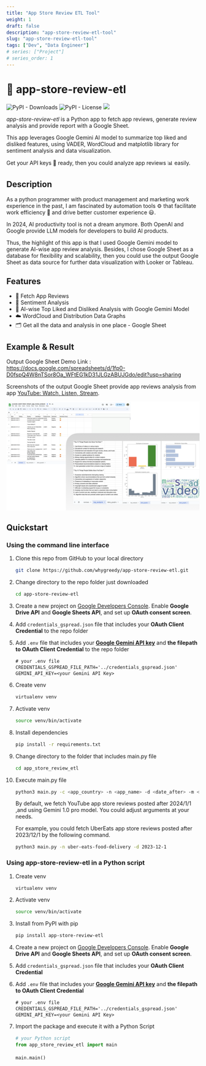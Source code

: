```yaml
---
title: "App Store Review ETL Tool"
weight: 1
draft: false
description: "app-store-review-etl-tool"
slug: "app-store-review-etl-tool"
tags: ["Dev", "Data Engineer"]
# series: ["Project"]
# series_order: 1
---
```


# 📱 app-store-review-etl

![PyPI - Downloads](https://img.shields.io/pypi/dm/app-store-review-etl)
![PyPI - License](https://img.shields.io/pypi/l/app-store-review-etl)
<a href="https://pypi.org/project/app-store-review-etl/"><img src="https://img.shields.io/pypi/v/app-store-review-etl" /></a>

_app-store-review-etl_ is a Python app to fetch app reviews, generate review analysis and provide report with a Google Sheet.

This app leverages Google Gemini AI model to summarize top liked and disliked features, using VADER, WordCloud and matplotlib library for sentiment analysis and data visualization.

Get your API keys 🔑 ready, then you could analyze app reviews 📊 easily.

## Description

As a python programmer with product management and marketing work experience in the past, I am fascinated by automation tools ⚙️ that facilitate work efficiency 🚀 and drive better customer experience 😃.

In 2024, AI productivity tool is not a dream anymore. Both OpenAI and Google provide LLM models for developers to build AI products.

Thus, the highlight of this app is that I used Google Gemini model to generate AI-wise app review analysis.
Besides, I chose Google Sheet as a database for flexibility and scalability, then you could use the output Google Sheet as data source for further data visualization with Looker or Tableau.

## Features

- 💾 Fetch App Reviews
- 💛 Sentiment Analysis
- 🧠 AI-wise Top Liked and Disliked Analysis with Google Gemini Model
- ☁️ WordCloud and Distribution Data Graphs
- 🗂️ Get all the data and analysis in one place - Google Sheet

## Example & Result

Output Google Sheet Demo Link :
https://docs.google.com/spreadsheets/d/1fp0-D0fspQ4W8nTSor8Oa_WFtEG1kD31JLGzABUJGdo/edit?usp=sharing

Screenshots of the output Google Sheet provide app reviews analysis from app [YouTube: Watch, Listen, Stream](https://apps.apple.com/us/app/youtube-watch-listen-stream/id544007664).

![resultImage](https://raw.githubusercontent.com/whygreedy/app-store-review-etl/main/images/demo_output_result.png)

## Quickstart

### Using the command line interface

1. Clone this repo from GitHub to your local directory
   ```bash
   git clone https://github.com/whygreedy/app-store-review-etl.git
   ```
2. Change directory to the repo folder just downloaded
   ```bash
   cd app-store-review-etl
   ```
3. Create a new project on [Google Developers Console](https://console.developers.google.com/).
   Enable **Google Drive API** and **Google Sheets API**, and set up **OAuth consent screen**.

4. Add `credentials_gspread.json` file that includes your **OAuth Client Credential** to the repo folder

5. Add `.env` file that includes your **[Google Gemini API key](https://ai.google.dev/gemini-api)** and **the filepath to OAuth Client Credential** to the repo folder
   ```
   # your .env file
   CREDENTIALS_GSPREAD_FILE_PATH='../credentials_gspread.json'
   GEMINI_API_KEY=<your Gemini API Key>
   ```
6. Create venv
   ```bash
   virtualenv venv
   ```
7. Activate venv
   ```bash
   source venv/bin/activate
   ```
8. Install dependencies
   ```bash
   pip install -r requirements.txt
   ```
9. Change directory to the folder that includes main.py file
   ```bash
   cd app_store_review_etl
   ```
10. Execute main.py file

    ```bash
    python3 main.py -c <app_country> -n <app_name> -d <date_after> -m <ai_model>
    ```

    By default, we fetch YouTube app store reviews posted after 2024/1/1
    ,and using Gemini 1.0 pro model. You could adjust arguments at your needs.

    For example, you could fetch UberEats app store reviews posted after 2023/12/1 by the following command.

    ```bash
    python3 main.py -n uber-eats-food-delivery -d 2023-12-1
    ```

### Using app-store-review-etl in a Python script

1. Create venv
   ```bash
   virtualenv venv
   ```
2. Activate venv
   ```bash
   source venv/bin/activate
   ```
3. Install from PyPI with pip
   ```bash
   pip install app-store-review-etl
   ```
4. Create a new project on [Google Developers Console](https://console.developers.google.com/).
   Enable **Google Drive API** and **Google Sheets API**, and set up **OAuth consent screen**.

5. Add `credentials_gspread.json` file that includes your **OAuth Client Credential**

6. Add `.env` file that includes your **[Google Gemini API key](https://ai.google.dev/gemini-api)** and **the filepath to OAuth Client Credential**
   ```
   # your .env file
   CREDENTIALS_GSPREAD_FILE_PATH='../credentials_gspread.json'
   GEMINI_API_KEY=<your Gemini API Key>
   ```
7. Import the package and execute it with a Python Script

   ```python
   # your Python script
   from app_store_review_etl import main

   main.main()
   ```
